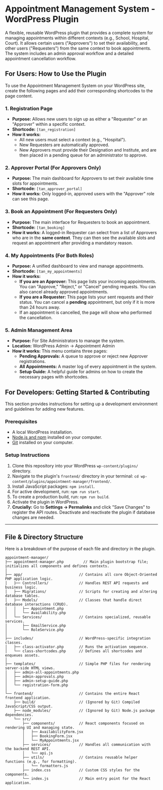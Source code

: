 # Appointment Management System - WordPress Plugin

A flexible, reusable WordPress plugin that provides a complete system for managing appointments within different contexts (e.g., School, Hospital, Court). It allows certain users ("Approvers") to set their availability, and other users ("Requesters") from the same context to book appointments. The system includes an admin approval workflow and a detailed appointment cancellation workflow.

## For Users: How to Use the Plugin

To use the Appointment Management System on your WordPress site, create the following pages and add their corresponding shortcodes to the page content.

### 1. Registration Page

- **Purpose:** Allows new users to sign up as either a "Requester" or an "Approver" within a specific context.
- **Shortcode:** `[tan_registration]`
- **How it works:**
  - All new users must select a context (e.g., "Hospital").
  - New Requesters are automatically approved.
  - New Approvers must provide their Designation and Institute, and are then placed in a pending queue for an administrator to approve.

### 2. Approver Portal (For Approvers Only)

- **Purpose:** The main dashboard for Approvers to set their available time slots for appointments.
- **Shortcode:** `[tan_approver_portal]`
- **How it works:** Only logged-in, approved users with the "Approver" role can see this page.

### 3. Book an Appointment (For Requesters Only)

- **Purpose:** The main interface for Requesters to book an appointment.
- **Shortcode:** `[tan_booking]`
- **How it works:** A logged-in Requester can select from a list of Approvers who are in the **same context**. They can then see the available slots and request an appointment after providing a mandatory reason.

### 4. My Appointments (For Both Roles)

- **Purpose:** A unified dashboard to view and manage appointments.
- **Shortcode:** `[tan_my_appointments]`
- **How it works:**
  - **If you are an Approver:** This page lists your incoming appointments. You can "Approve," "Reject," or "Cancel" pending requests. You can also cancel already approved appointments.
  - **If you are a Requester:** This page lists your sent requests and their status. You can cancel a **pending** appointment, but only if it is more than 24 hours away.
  - If an appointment is cancelled, the page will show who performed the cancellation.

### 5. Admin Management Area

- **Purpose:** For Site Administrators to manage the system.
- **Location:** WordPress Admin -> Appointment Admin
- **How it works:** This menu contains three pages:
  - **Pending Approvals:** A queue to approve or reject new Approver registrations.
  - **All Appointments:** A master log of every appointment in the system.
  - **Setup Guide:** A helpful guide for admins on how to create the necessary pages with shortcodes.

## For Developers: Getting Started & Contributing

This section provides instructions for setting up a development environment and guidelines for adding new features.

### Prerequisites

- A local WordPress installation.
- [Node.js and npm](https://nodejs.org/en/) installed on your computer.
- [Git](https://git-scm.com/downloads) installed on your computer.

### Setup Instructions

1.  Clone this repository into your WordPress `wp-content/plugins/` directory.
2.  Navigate to the plugin's `frontend/` directory in your terminal: `cd wp-content/plugins/appointment-manager/frontend/`.
3.  Install JavaScript packages: `npm install`.
4.  For active development, run: `npm run start`.
5.  To create a production build, run: `npm run build`.
6.  Activate the plugin in WordPress.
7.  **Crucially:** Go to **Settings -> Permalinks** and click "Save Changes" to register the API routes. Deactivate and reactivate the plugin if database changes are needed.

---

## File & Directory Structure

Here is a breakdown of the purpose of each file and directory in the plugin.

```
appointment-manager/
├── appointment-manager.php         // Main plugin bootstrap file; initializes all components and defines contexts.
│
├── app/                          // Contains all core Object-Oriented PHP application logic.
│   ├── Controllers/              // Handles REST API requests and business logic.
│   ├── Migrations/               // Scripts for creating and altering database tables.
│   ├── Models/                   // Classes that handle direct database interactions (CRUD).
│   │   ├── Appointment.php
│   │   └── Availability.php
│   └── Services/                 // Contains specialized, reusable services.
│       ├── EmailService.php
│       └── RoleService.php
│
├── includes/                     // WordPress-specific integration classes.
│   ├── class-activator.php       // Runs the activation sequence.
│   └── class-shortcodes.php      // Defines all shortcodes and enqueues assets.
│
├── templates/                    // Simple PHP files for rendering server-side HTML views.
│   ├── admin-all-appointments.php
│   ├── admin-approvals.php
│   ├── admin-setup-guide.php
│   └── registration-form.php
│
└── frontend/                     // Contains the entire React frontend application.
    ├── build/                    // (Ignored by Git) Compiled JavaScript/CSS output.
    ├── node_modules/             // (Ignored by Git) Node.js package dependencies.
    └── src/
        ├── components/           // React components focused on rendering UI and managing state.
        │   ├── AvailabilityForm.jsx
        │   ├── BookingForm.jsx
        │   └── MyAppointments.jsx
        ├── services/             // Handles all communication with the backend REST API.
        │   └── api.js
        ├── utils/                // Contains reusable helper functions (e.g., for formatting).
        │   └── formatters.js
        ├── index.css             // Custom CSS styles for the components.
        └── index.js              // Main entry point for the React application.
```
